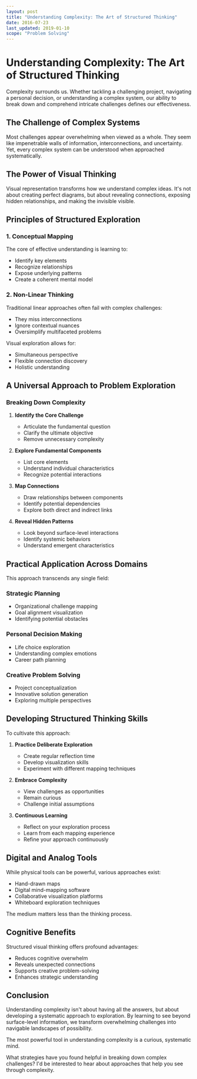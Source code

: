 ```yaml
---
layout: post
title: "Understanding Complexity: The Art of Structured Thinking"
date: 2016-07-23
last_updated: 2019-01-10
scope: "Problem Solving"
---
```


# Understanding Complexity: The Art of Structured Thinking

Complexity surrounds us. Whether tackling a challenging project, navigating a personal decision, or understanding a complex system, our ability to break down and comprehend intricate challenges defines our effectiveness.

## The Challenge of Complex Systems

Most challenges appear overwhelming when viewed as a whole. They seem like impenetrable walls of information, interconnections, and uncertainty. Yet, every complex system can be understood when approached systematically.

## The Power of Visual Thinking

Visual representation transforms how we understand complex ideas. It's not about creating perfect diagrams, but about revealing connections, exposing hidden relationships, and making the invisible visible.

## Principles of Structured Exploration

### 1. Conceptual Mapping

The core of effective understanding is learning to:
- Identify key elements
- Recognize relationships
- Expose underlying patterns
- Create a coherent mental model

### 2. Non-Linear Thinking

Traditional linear approaches often fail with complex challenges:
- They miss interconnections
- Ignore contextual nuances
- Oversimplify multifaceted problems

Visual exploration allows for:
- Simultaneous perspective
- Flexible connection discovery
- Holistic understanding

## A Universal Approach to Problem Exploration

### Breaking Down Complexity

1. **Identify the Core Challenge**
   - Articulate the fundamental question
   - Clarify the ultimate objective
   - Remove unnecessary complexity

2. **Explore Fundamental Components**
   - List core elements
   - Understand individual characteristics
   - Recognize potential interactions

3. **Map Connections**
   - Draw relationships between components
   - Identify potential dependencies
   - Explore both direct and indirect links

4. **Reveal Hidden Patterns**
   - Look beyond surface-level interactions
   - Identify systemic behaviors
   - Understand emergent characteristics

## Practical Application Across Domains

This approach transcends any single field:

### Strategic Planning
- Organizational challenge mapping
- Goal alignment visualization
- Identifying potential obstacles

### Personal Decision Making
- Life choice exploration
- Understanding complex emotions
- Career path planning

### Creative Problem Solving
- Project conceptualization
- Innovative solution generation
- Exploring multiple perspectives

## Developing Structured Thinking Skills

To cultivate this approach:

1. **Practice Deliberate Exploration**
   - Create regular reflection time
   - Develop visualization skills
   - Experiment with different mapping techniques

2. **Embrace Complexity**
   - View challenges as opportunities
   - Remain curious
   - Challenge initial assumptions

3. **Continuous Learning**
   - Reflect on your exploration process
   - Learn from each mapping experience
   - Refine your approach continuously

## Digital and Analog Tools

While physical tools can be powerful, various approaches exist:
- Hand-drawn maps
- Digital mind-mapping software
- Collaborative visualization platforms
- Whiteboard exploration techniques

The medium matters less than the thinking process.

## Cognitive Benefits

Structured visual thinking offers profound advantages:
- Reduces cognitive overwhelm
- Reveals unexpected connections
- Supports creative problem-solving
- Enhances strategic understanding

## Conclusion

Understanding complexity isn't about having all the answers, but about developing a systematic approach to exploration. By learning to see beyond surface-level information, we transform overwhelming challenges into navigable landscapes of possibility.

The most powerful tool in understanding complexity is a curious, systematic mind.

What strategies have you found helpful in breaking down complex challenges? I'd be interested to hear about approaches that help you see through complexity.